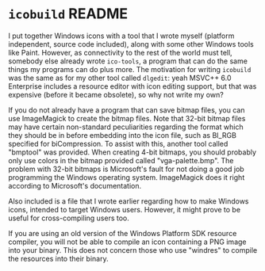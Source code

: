 `icobuild` README
=================

I put together Windows icons with a tool that I wrote myself (platform
independent, source code included), along with some other Windows
tools like Paint.  However, as connectivity to the rest of the world
must tell, somebody else already wrote `ico-tools`, a program that can
do the same things my programs can do plus more.  The motivation for
writing `icobuild` was the same as for my other tool called `dlgedit`:
yeah MSVC++ 6.0 Enterprise includes a resource editor with icon
editing support, but that was expensive (before it became obsolete),
so why not write my own?

If you do not already have a program that can save bitmap files, you
can use ImageMagick to create the bitmap files.  Note that 32-bit
bitmap files may have certain non-standard peculiarities regarding the
format which they should be in before embedding into the icon file,
such as BI_RGB specified for biCompression.  To assist with this,
another tool called "bmptool" was provided.  When creating 4-bit
bitmaps, you should probably only use colors in the bitmap provided
called "vga-palette.bmp".  The problem with 32-bit bitmaps is
Microsoft's fault for not doing a good job programming the Windows
operating system.  ImageMagick does it right according to Microsoft's
documentation.

Also included is a file that I wrote earlier regarding how to make
Windows icons, intended to target Windows users.  However, it might
prove to be useful for cross-compiling users too.

If you are using an old version of the Windows Platform SDK resource
compiler, you will not be able to compile an icon containing a PNG
image into your binary.  This does not concern those who use "windres"
to compile the resources into their binary.
